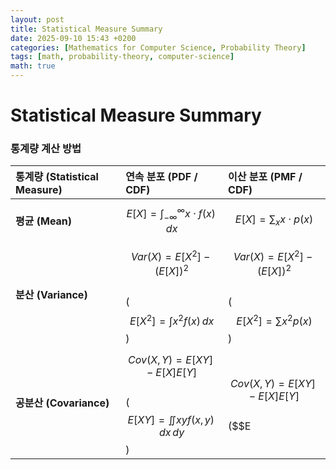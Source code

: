 ```yaml
---
layout: post
title: Statistical Measure Summary
date: 2025-09-10 15:43 +0200
categories: [Mathematics for Computer Science, Probability Theory]
tags: [math, probability-theory, computer-science]
math: true
---
```


# Statistical Measure Summary

### 통계량 계산 방법

| 통계량 (Statistical Measure) | 연속 분포 (PDF / CDF) | 이산 분포 (PMF / CDF) |
| :--- | :--- | :--- |
| **평균 (Mean)** | $$E[X] = \int_{-\infty}^{\infty} x \cdot f(x) \,dx$$ | $$E[X] = \sum_{x} x \cdot p(x)$$ |
| **분산 (Variance)** | $$Var(X) = E[X^2] - (E[X])^2$$<br>($$E[X^2] = \int x^2 f(x) \,dx$$) | $$Var(X) = E[X^2] - (E[X])^2$$<br>($$E[X^2] = \sum x^2 p(x)$$)|
| **공분산 (Covariance)** | $$Cov(X, Y) = E[XY] - E[X]E[Y]$$<br>($$E[XY] = \iint xy f(x,y) \,dx\,dy$$) | $$Cov(X, Y) = E[XY] - E[X]E[Y]$$<br>($$E